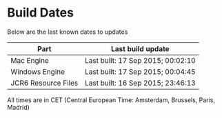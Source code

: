 # Build Dates

Below are the last known dates to updates

Part | Last build update
-----|-----
Mac Engine | Last built: 17 Sep 2015; 00:02:10
Windows Engine | Last built: 17 Sep 2015; 00:04:45
JCR6 Resource Files | Last built: 16 Sep 2015; 23:46:13
All times are in CET (Central European Time: Amsterdam, Brussels, Paris, Madrid)



